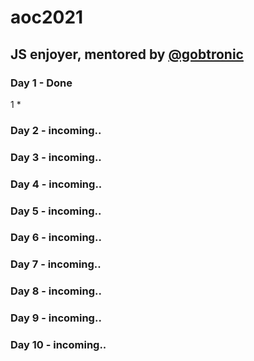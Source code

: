 # aoc2021

## JS enjoyer, mentored by [@gobtronic](https://github.com/gobtronic)

### Day 1 - Done
1 *
### Day 2 - incoming..

### Day 3 - incoming..

### Day 4 - incoming..

### Day 5 - incoming..

### Day 6 - incoming..

### Day 7 - incoming..

### Day 8 - incoming..

### Day 9 - incoming..

### Day 10 - incoming..
